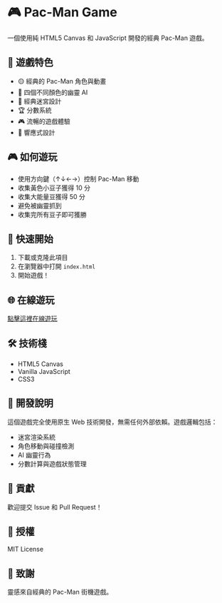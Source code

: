 # 🎮 Pac-Man Game

一個使用純 HTML5 Canvas 和 JavaScript 開發的經典 Pac-Man 遊戲。

## 🎯 遊戲特色

- 🟡 經典的 Pac-Man 角色與動畫
- 👻 四個不同顏色的幽靈 AI
- 🔵 經典迷宮設計
- 🏆 分數系統
- 🎮 流暢的遊戲體驗
- 📱 響應式設計

## 🎮 如何遊玩

- 使用方向鍵（↑↓←→）控制 Pac-Man 移動
- 收集黃色小豆子獲得 10 分
- 收集大能量豆獲得 50 分
- 避免被幽靈抓到
- 收集完所有豆子即可獲勝

## 🚀 快速開始

1. 下載或克隆此項目
2. 在瀏覽器中打開 `index.html`
3. 開始遊戲！

## 🌐 在線遊玩

[點擊這裡在線遊玩](https://medk24.github.io/Pac-Man/)

## 🛠️ 技術棧

- HTML5 Canvas
- Vanilla JavaScript
- CSS3

## 📝 開發說明

這個遊戲完全使用原生 Web 技術開發，無需任何外部依賴。遊戲邏輯包括：

- 迷宮渲染系統
- 角色移動與碰撞檢測
- AI 幽靈行為
- 分數計算與遊戲狀態管理

## 🤝 貢獻

歡迎提交 Issue 和 Pull Request！

## 📄 授權

MIT License

## 🎉 致謝

靈感來自經典的 Pac-Man 街機遊戲。
